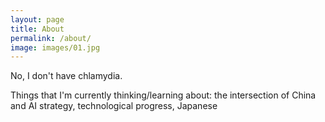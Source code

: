 ```yaml
---
layout: page
title: About
permalink: /about/
image: images/01.jpg
---
```


No, I don't have chlamydia.

Things that I'm currently thinking/learning about: the intersection of China and AI strategy, technological progress, Japanese

